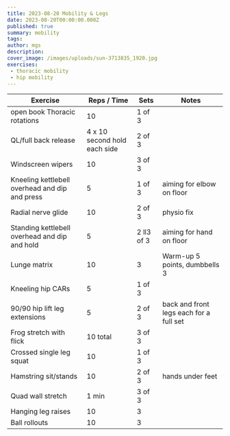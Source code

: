 ```yaml
---
title: 2023-08-20 Mobility & Legs
date: 2023-08-20T00:00:00.000Z
published: true
summary: mobility
tags:
author: mgs
description: 
cover_image: /images/uploads/sun-3713835_1920.jpg
exercises: 
 - thoracic mobility
 - hip mobility
---
```

Exercise|Reps / Time|Sets|Notes
--|--|--|--|
open book Thoracic rotations|  10| 1 of 3 |  |  
QL/full back release|4 x 10 second hold each side  | 2 of 3 |  |  
Windscreen wipers |  10| 3 of 3 |  |
Kneeling kettlebell overhead and dip and press| 5 | 1 of 3 | aiming for elbow on floor |  
Radial nerve glide| 10 | 2 of 3 |  physio fix |  
Standing kettlebell overhead and dip and hold| 5 | 2 ll3 of 3 | aiming for hand on floor |  
Lunge matrix|  10|  3 | Warm-up 5 points, dumbbells 3 |  
Kneeling hip CARs| 5 | 1 of 3 |  |  
90/90 hip lift leg extensions| 5 | 2 of 3 |  back and front legs each for a full set|  
Frog stretch with flick| 10 total | 3 of 3 |  |
Crossed single leg squat| 10 | 1 of 3 |  | 
Hamstring sit/stands | 10 | 2 of 3 | hands under feet  |
Quad wall stretch | 1 min | 3 of 3 |   |
Hanging leg raises | 10 | 3 | |
Ball rollouts | 10 | 3 | |
